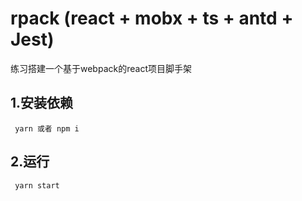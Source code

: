 <!--
 * @Author: jinzi.yuan
 * @description: 介绍文件
 * @Date: 2020-10-20 15:49:10
 * @LastEditors: jinzi.yuan
 * @LastEditTime: 2020-11-20 14:27:20
 * @FilePath: \rpack\README.md
-->

# rpack (react + mobx + ts + antd + Jest)
练习搭建一个基于webpack的react项目脚手架

## 1.安装依赖 
     yarn 或者 npm i

## 2.运行
     yarn start 


